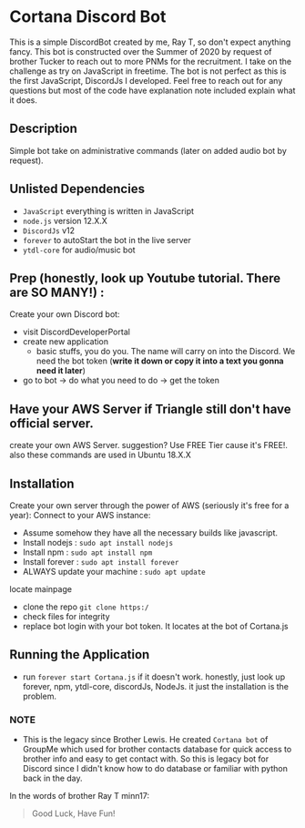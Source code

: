 # Cortana Discord Bot 

This is a simple DiscordBot created by me, Ray T, so don't expect anything fancy. This bot is constructed over the Summer of 2020 by request of brother Tucker to reach out to more PNMs for the recruitment. I take on the challenge as try on JavaScript in freetime. The bot is not perfect as this is the first JavaScript, DiscordJs I developed. Feel free to reach out for any questions but most of the code have explanation note included explain what it does. 

## Description
Simple bot take on administrative commands (later on added audio bot by request). 

## Unlisted Dependencies
- `JavaScript` everything is written in JavaScript
- `node.js` version 12.X.X
- `DiscordJs` v12
- `forever` to autoStart the bot in the live server
- `ytdl-core` for audio/music bot

## Prep (honestly, look up Youtube tutorial. There are SO MANY!) :
Create your own Discord bot:
- visit DiscordDeveloperPortal
- create new application
  - basic stuffs, you do you. The name will carry on into the Discord.
We need the bot token (**write it down or copy it into a text you gonna need it later**)
- go to bot -> do what you need to do -> get the token

## Have your AWS Server if Triangle still don't have official server.
create your own AWS Server. suggestion? Use FREE Tier cause it's FREE!. also these commands are used in Ubuntu 18.X.X

## Installation
Create your own server through the power of AWS (seriously it's free for a year):
Connect to your AWS instance:
- Assume somehow they have all the necessary builds like javascript.
- Install nodejs : `sudo apt install nodejs`
- Install npm : `sudo apt install npm`
- Install forever : `sudo apt install forever`
- ALWAYS update your machine : `sudo apt update`

locate mainpage
- clone the repo `git clone https:/`
- check files for integrity
- replace bot login with your bot token. It locates at the bot of Cortana.js






## Running the Application
- run `forever start Cortana.js`
if it doesn't work. honestly, just look up forever, npm, ytdl-core, discordJs, NodeJs. it just the installation is the problem.

### NOTE
- This is the legacy since Brother Lewis. He created `Cortana bot` of GroupMe which used for brother contacts database for quick access to brother info and easy to get contact with. So this is legacy bot for Discord since I didn't know how to do database or familiar with python back in the day.

In the words of brother Ray T minn17:
> Good Luck, Have Fun!
